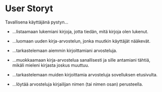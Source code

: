 # User Storyt

Tavallisena käyttäjänä pystyn...  

- ...listaamaan lukemiani kirjoja, jotta tiedän, mitä kirjoja olen lukenut.

- ...luomaan uuden kirja-arvostelun, jonka muutkin käyttäjät nääkevät.

- ...tarkastelemaan aiemmin kirjoittamiani arvosteluja.

- ...muokkaamaan kirja-arvostelua sanallisesti ja sille antamiani tähtiä, mikäli mieleni kirjasta joskus muuttuu. 

- ...tarkastelemaan muiden kirjoittamia arvosteluja sovelluksen etusivulta. 

- ...löytää arvosteluja kirjailijan nimen (tai nimen osan) perusteella.
